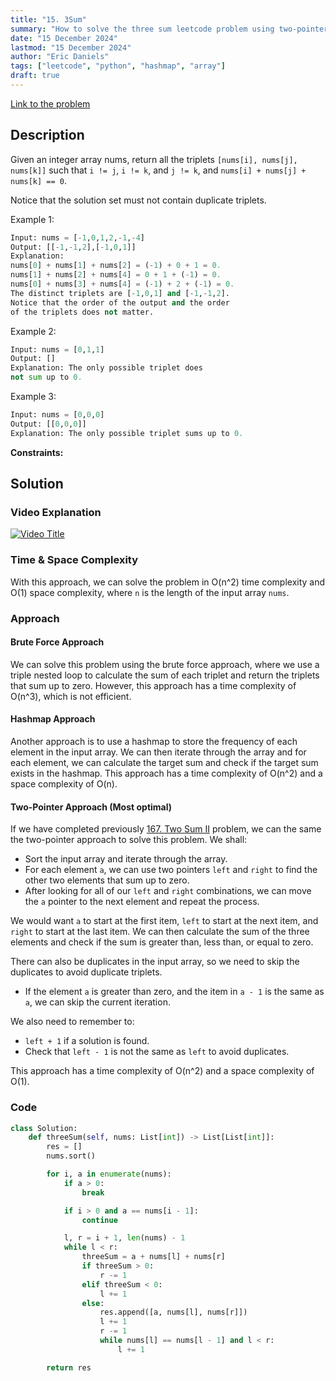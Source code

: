 ```yaml
---
title: "15. 3Sum"
summary: "How to solve the three sum leetcode problem using two-pointer approach in python"
date: "15 December 2024"
lastmod: "15 December 2024"
author: "Eric Daniels"
tags: ["leetcode", "python", "hashmap", "array"]
draft: true
---
```


<a target="_blank" href="https://leetcode.com/problems/3sum/">Link to the problem</a>

## Description

Given an integer array nums, return all the triplets `[nums[i], nums[j], nums[k]]` such that `i != j`, `i != k`, and `j != k`, and `nums[i] + nums[j] + nums[k] == 0`.

Notice that the solution set must not contain duplicate triplets.

Example 1:

```python
Input: nums = [-1,0,1,2,-1,-4]
Output: [[-1,-1,2],[-1,0,1]]
Explanation:
nums[0] + nums[1] + nums[2] = (-1) + 0 + 1 = 0.
nums[1] + nums[2] + nums[4] = 0 + 1 + (-1) = 0.
nums[0] + nums[3] + nums[4] = (-1) + 2 + (-1) = 0.
The distinct triplets are [-1,0,1] and [-1,-1,2].
Notice that the order of the output and the order
of the triplets does not matter.
```

Example 2:

```python
Input: nums = [0,1,1]
Output: []
Explanation: The only possible triplet does 
not sum up to 0.
```

Example 3:

```python
Input: nums = [0,0,0]
Output: [[0,0,0]]
Explanation: The only possible triplet sums up to 0.
```

**Constraints:**

## Solution

### Video Explanation

[![Video Title](https://img.youtube.com/vi/VIDEO_ID/0.jpg)](https://www.youtube.com/watch?v=VIDEO_ID)

### Time & Space Complexity

With this approach, we can solve the problem in O(n^2) time complexity and O(1) space complexity, where `n` is the length of the input array `nums`.

### Approach

#### Brute Force Approach

We can solve this problem using the brute force approach, where we use a triple nested loop to calculate the sum of each triplet and return the triplets that sum up to zero. However, this approach has a time complexity of O(n^3), which is not efficient.

#### Hashmap Approach

Another approach is to use a hashmap to store the frequency of each element in the input array. We can then iterate through the array and for each element, we can calculate the target sum and check if the target sum exists in the hashmap. This approach has a time complexity of O(n^2) and a space complexity of O(n).

#### Two-Pointer Approach (Most optimal)

If we have completed previously [167. Two Sum II](https://ericdaniels.dev/blog/two-sum-ii) problem, we can the same the two-pointer approach to solve this problem. We shall:
- Sort the input array and iterate through the array.
- For each element `a`, we can use two pointers `left` and `right` to find the other two elements that sum up to zero. 
- After looking for all of our `left` and `right` combinations, we can move the `a` pointer to the next element and repeat the process.

We would want `a` to start at the first item, `left` to start at the next item, and `right` to start at the last item. We can then calculate the sum of the three elements and check if the sum is greater than, less than, or equal to zero.

There can also be duplicates in the input array, so we need to skip the duplicates to avoid duplicate triplets.
- If the element `a` is greater than zero, and the item in `a - 1` is the same as `a`, we can skip the current iteration. 

We also need to remember to:
- `left + 1` if a solution is found.
- Check that `left - 1` is not the same as `left` to avoid duplicates.

This approach has a time complexity of O(n^2) and a space complexity of O(1).

### Code

```python
class Solution:
    def threeSum(self, nums: List[int]) -> List[List[int]]:
        res = []
        nums.sort()

        for i, a in enumerate(nums):
            if a > 0:
                break

            if i > 0 and a == nums[i - 1]:
                continue

            l, r = i + 1, len(nums) - 1
            while l < r:
                threeSum = a + nums[l] + nums[r]
                if threeSum > 0:
                    r -= 1
                elif threeSum < 0:
                    l += 1
                else:
                    res.append([a, nums[l], nums[r]])
                    l += 1
                    r -= 1
                    while nums[l] == nums[l - 1] and l < r:
                        l += 1

        return res
```
